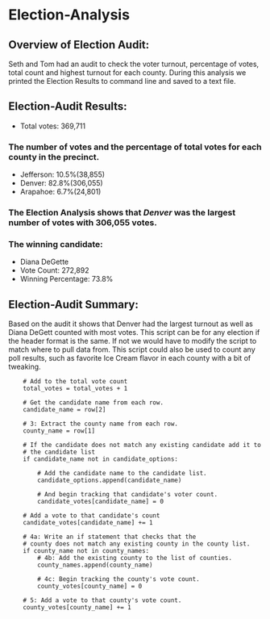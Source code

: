 # Election-Analysis

## Overview of Election Audit: 
Seth and Tom had an audit to check the voter turnout, percentage of votes, total count and highest turnout for each county. During this analysis we printed the Election Results to command line and saved to a text file. 

## Election-Audit Results: 
* Total votes: 369,711

### The number of votes and the percentage of total votes for each county in the precinct.
* Jefferson: 10.5%(38,855)
* Denver: 82.8%(306,055)
* Arapahoe: 6.7%(24,801)

### The Election Analysis shows that ***Denver*** was the largest number of votes with 306,055 votes. 

### The winning candidate:
* Diana DeGette
* Vote Count: 272,892
* Winning Percentage: 73.8%

## Election-Audit Summary: 

Based on the audit it shows that Denver had the largest turnout as well as Diana DeGett counted with most votes. This script can be for any election if the header format is the same. If not we would have to modify the script to match where to pull data from. This script could also be used to count any poll results, such as favorite Ice Cream flavor in each county with a bit of tweaking. 

        # Add to the total vote count
        total_votes = total_votes + 1

        # Get the candidate name from each row.
        candidate_name = row[2]

        # 3: Extract the county name from each row.
        county_name = row[1]

        # If the candidate does not match any existing candidate add it to
        # the candidate list
        if candidate_name not in candidate_options:

            # Add the candidate name to the candidate list.
            candidate_options.append(candidate_name)

            # And begin tracking that candidate's voter count.
            candidate_votes[candidate_name] = 0

        # Add a vote to that candidate's count
        candidate_votes[candidate_name] += 1

        # 4a: Write an if statement that checks that the
        # county does not match any existing county in the county list.
        if county_name not in county_names:
            # 4b: Add the existing county to the list of counties.
            county_names.append(county_name)

            # 4c: Begin tracking the county's vote count.
            county_votes[county_name] = 0

        # 5: Add a vote to that county's vote count.
        county_votes[county_name] += 1
        
